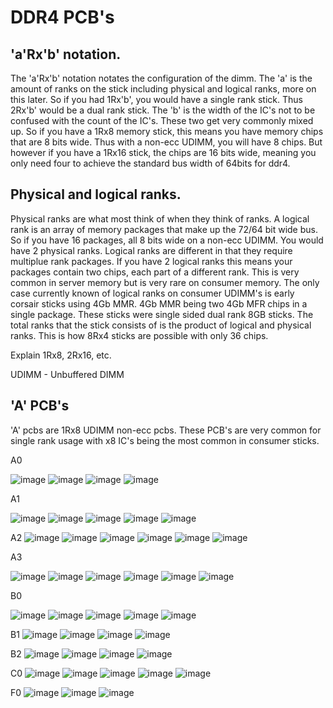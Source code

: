 # DDR4 PCB's

## 'a'Rx'b' notation.

The 'a'Rx'b' notation notates the configuration of the dimm. 
The 'a' is the amount of ranks on the stick including physical and logical ranks, more on this later. So if you had 1Rx'b', you would have a single rank stick. Thus 2Rx'b' would be a dual rank stick.
The 'b' is the width of the IC's not to be confused with the count of the IC's. These two get very commonly mixed up. So if you have a 1Rx8 memory stick, this means you have memory chips that are 8 bits wide. Thus with a non-ecc UDIMM, you will have 8 chips. But however if you have a 1Rx16 stick, the chips are 16 bits wide, meaning you only need four to achieve the standard bus width of 64bits for ddr4.

## Physical and logical ranks.

Physical ranks are what most think of when they think of ranks. A logical rank is an array of memory packages that make up the 72/64 bit wide bus. So if you have 16 packages, all 8 bits wide on a non-ecc UDIMM. You would have 2 physical ranks.
Logical ranks are different in that they require multiplue rank packages. If you have 2 logical ranks this means your packages contain two chips, each part of a different rank. This is very common in server memory but is very rare on consumer memory. The only case currently known of logical ranks on consumer UDIMM's is early corsair sticks using 4Gb MMR. 4Gb MMR being two 4Gb MFR chips in a single package. These sticks were single sided dual rank 8GB sticks.
The total ranks that the stick consists of is the product of logical and physical ranks. This is how 8Rx4 sticks are possible with only 36 chips.



Explain 1Rx8, 2Rx16, etc.

UDIMM - Unbuffered DIMM


## 'A' PCB's

'A' pcbs are 1Rx8 UDIMM non-ecc pcbs. These PCB's are very common for single rank usage with x8 IC's being the most common in consumer sticks.

A0


![image](https://user-images.githubusercontent.com/77159913/114346201-68cbdf80-9ba6-11eb-8985-65841729db4b.png)
![image](https://user-images.githubusercontent.com/77159913/114346554-06271380-9ba7-11eb-8553-1418d17721a4.png)
![image](https://user-images.githubusercontent.com/77159913/114346623-2060f180-9ba7-11eb-9ef1-0caea372a73d.png)
![image](https://user-images.githubusercontent.com/77159913/114346723-44243780-9ba7-11eb-9810-cb6c3050640a.png)

A1

![image](https://user-images.githubusercontent.com/77159913/114347819-eee92580-9ba8-11eb-819b-9e8b3bceaf14.png)
![image](https://user-images.githubusercontent.com/77159913/114347832-f7416080-9ba8-11eb-974e-571f0dfc2903.png)
![image](https://user-images.githubusercontent.com/77159913/114347842-fb6d7e00-9ba8-11eb-9422-6b0a0ed5b63d.png)
![image](https://user-images.githubusercontent.com/77159913/114347881-0e804e00-9ba9-11eb-9254-4bf328377664.png)
![image](https://user-images.githubusercontent.com/77159913/114349571-7172e480-9bab-11eb-9927-bc3265979ef8.png)

A2
![image](https://user-images.githubusercontent.com/77159913/114348234-9a927580-9ba9-11eb-83a7-5192610e537a.png)
![image](https://user-images.githubusercontent.com/77159913/114348209-92d2d100-9ba9-11eb-8b9d-fc38618caee1.png)
![image](https://user-images.githubusercontent.com/77159913/114348177-89e1ff80-9ba9-11eb-815f-24fc93ba1a7d.png)
![image](https://user-images.githubusercontent.com/77159913/114348247-9fefc000-9ba9-11eb-8eba-233aa819d3f6.png)
![image](https://user-images.githubusercontent.com/77159913/114348265-a54d0a80-9ba9-11eb-83c9-48b0d5967556.png)
![image](https://user-images.githubusercontent.com/77159913/114349498-57d19d00-9bab-11eb-9046-9e7b0dbd390e.png)

A3

![image](https://user-images.githubusercontent.com/77159913/114348319-b4cc5380-9ba9-11eb-8971-c74063208030.png)
![image](https://user-images.githubusercontent.com/77159913/114348335-bac23480-9ba9-11eb-993c-fecaaba798fa.png)
![image](https://user-images.githubusercontent.com/77159913/114348353-c0b81580-9ba9-11eb-8d77-a35b5f88b7ab.png)
![image](https://user-images.githubusercontent.com/77159913/114348393-cdd50480-9ba9-11eb-898c-bd166ce77bc1.png)
![image](https://user-images.githubusercontent.com/77159913/114348421-d6c5d600-9ba9-11eb-8c56-737cb77de3c2.png)
![image](https://user-images.githubusercontent.com/77159913/114349162-e4c82680-9baa-11eb-936c-1ed12d917b88.png)




B0 

![image](https://user-images.githubusercontent.com/77159913/114349744-a4b57380-9bab-11eb-9fd7-db31303b91e3.png)
![image](https://user-images.githubusercontent.com/77159913/114349912-d8909900-9bab-11eb-99c4-263850be89ab.png)
![image](https://user-images.githubusercontent.com/77159913/114349943-e3e3c480-9bab-11eb-981d-fa72df5b7c76.png)
![image](https://user-images.githubusercontent.com/77159913/114505882-5ddf8080-9c74-11eb-87ab-2b93f5bbfeaa.png)
![image](https://user-images.githubusercontent.com/77159913/114505894-646df800-9c74-11eb-978d-c123d7648754.png)


B1
![image](https://user-images.githubusercontent.com/77159913/114504429-34bdf080-9c72-11eb-822b-7502938afcb4.png)
![image](https://user-images.githubusercontent.com/77159913/114504531-56b77300-9c72-11eb-8d72-6d06630e5b08.png)
![image](https://user-images.githubusercontent.com/77159913/114504538-5b7c2700-9c72-11eb-9541-5a16a74ffdf8.png)
![image](https://user-images.githubusercontent.com/77159913/114504557-62a33500-9c72-11eb-8e60-5c6d22cb2736.png)

B2
![image](https://user-images.githubusercontent.com/77159913/114504667-92ead380-9c72-11eb-94cd-a65792c7ff78.png)
![image](https://user-images.githubusercontent.com/77159913/114504687-9b430e80-9c72-11eb-8ac4-0592103534b9.png)
![image](https://user-images.githubusercontent.com/77159913/114504710-a26a1c80-9c72-11eb-9eb7-e44b29a71425.png)
![image](https://user-images.githubusercontent.com/77159913/114504768-b746b000-9c72-11eb-8e6d-3408c5dabd32.png)

C0
![image](https://user-images.githubusercontent.com/77159913/114504916-f1b04d00-9c72-11eb-8956-9c62689d29f6.png)
![image](https://user-images.githubusercontent.com/77159913/114504955-fd037880-9c72-11eb-9945-da07ef8f044d.png)
![image](https://user-images.githubusercontent.com/77159913/114504973-02f95980-9c73-11eb-99f1-644ee63a952e.png)
![image](https://user-images.githubusercontent.com/77159913/114504977-068ce080-9c73-11eb-83db-1974c59871c3.png)
![image](https://user-images.githubusercontent.com/77159913/114505003-11477580-9c73-11eb-87f1-2b8f96819ea1.png)

F0
![image](https://user-images.githubusercontent.com/77159913/114505135-45bb3180-9c73-11eb-8ecc-935cb200fcea.png)
![image](https://user-images.githubusercontent.com/77159913/114505170-510e5d00-9c73-11eb-9abe-a02d687372eb.png)
![image](https://user-images.githubusercontent.com/77159913/114505290-7ef3a180-9c73-11eb-965c-4e58bb1bd446.png)



